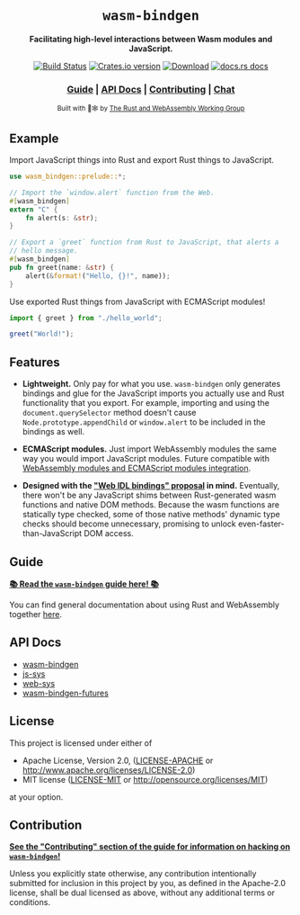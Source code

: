 <div align="center">

  <h1><code>wasm-bindgen</code></h1>

  <p>
    <strong>Facilitating high-level interactions between Wasm modules and JavaScript.</strong>
  </p>

  <p>
    <a href="https://dev.azure.com/rustwasm/wasm-bindgen/_build/latest?definitionId=1&branchName=master"><img src="https://img.shields.io/azure-devops/build/rustwasm/wasm-bindgen/1.svg?style=flat-square" alt="Build Status" /></a>
    <a href="https://crates.io/crates/wasm-bindgen"><img src="https://img.shields.io/crates/v/wasm-bindgen.svg?style=flat-square" alt="Crates.io version" /></a>
    <a href="https://crates.io/crates/wasm-bindgen"><img src="https://img.shields.io/crates/d/wasm-bindgen.svg?style=flat-square" alt="Download" /></a>
    <a href="https://docs.rs/wasm-bindgen"><img src="https://img.shields.io/badge/docs-latest-blue.svg?style=flat-square" alt="docs.rs docs" /></a>
  </p>

  <h3>
    <a href="https://rustwasm.github.io/docs/wasm-bindgen/">Guide</a>
    <span> | </span>
    <a href="https://docs.rs/wasm-bindgen">API Docs</a>
    <span> | </span>
    <a href="https://github.com/rustwasm/wasm-bindgen/blob/master/CONTRIBUTING.md">Contributing</a>
    <span> | </span>
    <a href="https://discordapp.com/channels/442252698964721669/443151097398296587">Chat</a>
  </h3>

  <sub>Built with 🦀🕸 by <a href="https://rustwasm.github.io/">The Rust and WebAssembly Working Group</a></sub>
</div>

## Example

Import JavaScript things into Rust and export Rust things to JavaScript.

```rust
use wasm_bindgen::prelude::*;

// Import the `window.alert` function from the Web.
#[wasm_bindgen]
extern "C" {
    fn alert(s: &str);
}

// Export a `greet` function from Rust to JavaScript, that alerts a
// hello message.
#[wasm_bindgen]
pub fn greet(name: &str) {
    alert(&format!("Hello, {}!", name));
}
```

Use exported Rust things from JavaScript with ECMAScript modules!

```js
import { greet } from "./hello_world";

greet("World!");
```

## Features

* **Lightweight.** Only pay for what you use. `wasm-bindgen` only generates
  bindings and glue for the JavaScript imports you actually use and Rust
  functionality that you export. For example, importing and using the
  `document.querySelector` method doesn't cause `Node.prototype.appendChild` or
  `window.alert` to be included in the bindings as well.

* **ECMAScript modules.** Just import WebAssembly modules the same way you would
  import JavaScript modules. Future compatible with [WebAssembly modules and
  ECMAScript modules integration][wasm-es-modules].

* **Designed with the ["Web IDL bindings" proposal][webidl-bindings] in mind.**
  Eventually, there won't be any JavaScript shims between Rust-generated wasm
  functions and native DOM methods. Because the wasm functions are statically
  type checked, some of those native methods' dynamic type checks should become
  unnecessary, promising to unlock even-faster-than-JavaScript DOM access.

[wasm-es-modules]: https://github.com/WebAssembly/esm-integration
[webidl-bindings]: https://github.com/WebAssembly/proposals/issues/8

## Guide

[**📚 Read the `wasm-bindgen` guide here! 📚**](https://rustwasm.github.io/docs/wasm-bindgen/)

You can find general documentation about using Rust and WebAssembly together
[here](https://rustwasm.github.io/docs).

## API Docs

- [wasm-bindgen](https://docs.rs/wasm-bindgen)
- [js-sys](https://docs.rs/js-sys)
- [web-sys](https://docs.rs/web-sys)
- [wasm-bindgen-futures](https://docs.rs/wasm-bindgen-futures)

## License

This project is licensed under either of

 * Apache License, Version 2.0, ([LICENSE-APACHE](LICENSE-APACHE) or
   http://www.apache.org/licenses/LICENSE-2.0)
 * MIT license ([LICENSE-MIT](LICENSE-MIT) or
   http://opensource.org/licenses/MIT)

at your option.

## Contribution

**[See the "Contributing" section of the guide for information on
hacking on `wasm-bindgen`!][contributing]**

Unless you explicitly state otherwise, any contribution intentionally submitted
for inclusion in this project by you, as defined in the Apache-2.0 license,
shall be dual licensed as above, without any additional terms or conditions.

[contributing]: https://rustwasm.github.io/wasm-bindgen/contributing/index.html
